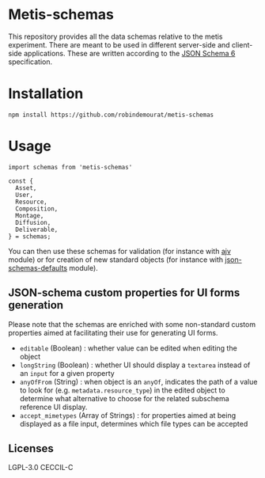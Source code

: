 Metis-schemas
===

This repository provides all the data schemas relative to the metis experiment. There are meant to be used in different server-side and client-side applications. These are written according to the [JSON Schema 6](http://json-schema.org/specification.html) specification.

# Installation


```
npm install https://github.com/robindemourat/metis-schemas
```

# Usage

```
import schemas from 'metis-schemas'

const {
  Asset,
  User,
  Resource,
  Composition,
  Montage,
  Diffusion,
  Deliverable,
} = schemas;
```

You can then use these schemas for validation (for instance with [ajv](https://www.npmjs.com/package/ajv) module) or for creation of new standard objects (for instance with [json-schemas-defaults](https://github.com/chute/json-schema-defaults) module).

## JSON-schema custom properties for UI forms generation

Please note that the schemas are enriched with some non-standard custom properties aimed at facilitating their use for generating UI forms.

* `editable` (Boolean) : whether value can be edited when editing the object
* `longString` (Boolean) : whether UI should display a `textarea` instead of an `input` for a given property
* `anyOfFrom` (String) : when object is an `anyOf`, indicates the path of a value to look for (e.g. `metadata.resource_type`) in the edited object to determine what alternative to choose for the related subschema reference UI display.
* `accept_mimetypes` (Array of Strings) : for properties aimed at being displayed as a file input, determines which file types can be accepted

## Licenses

LGPL-3.0
CECCIL-C
